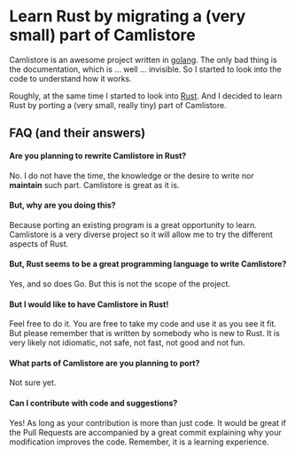 # Learn Rust by migrating a (very small) part of Camlistore

Camlistore is an awesome project written in [golang](http://golang.org/).
The only bad thing is the documentation, which is ... well ... invisible.
So I started to look into the code to understand how it works.

Roughly, at the same time I started to look into [Rust](http://www.rust-lang.org/).
And I decided to learn Rust by porting a (very small, really tiny) part of Camlistore.


## FAQ (and their answers)

#### Are you planning to rewrite Camlistore in Rust?

No. I do not have the time, the knowledge or the desire to write nor **maintain**
such part. Camlistore is great as it is.

#### But, why are you doing this?

Because porting an existing program is a great opportunity to learn. Camlistore is 
a very diverse project so it will allow me to try the different aspects of Rust.

#### But, Rust seems to be a great programming language to write Camlistore?

Yes, and so does Go. But this is not the scope of the project.

#### But I would like to have Camlistore in Rust!

Feel free to do it. You are free to take my code and use it as you see it fit. But 
please remember that is written by somebody who is new to Rust. It is very likely
not idiomatic, not safe, not fast, not good and not fun.

#### What parts of Camlistore are you planning to port? 

Not sure yet.

#### Can I contribute with code and suggestions?

Yes! As long as your contribution is more than just code. It would be great if the
Pull Requests are accompanied by a great commit explaining why your modification
improves the code. Remember, it is a learning experience.
